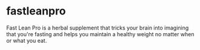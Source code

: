# fastleanpro
Fast Lean Pro is a herbal supplement that tricks your brain into imagining that you're fasting and helps you maintain a healthy weight no matter when or what you eat.
